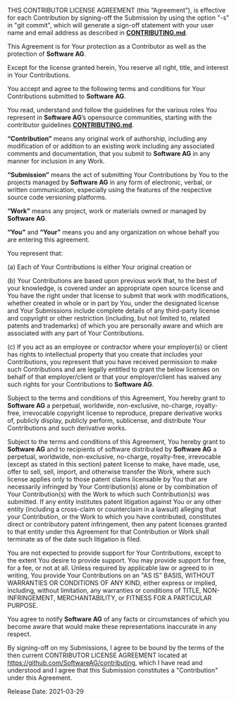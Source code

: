 THIS CONTRIBUTOR LICENSE AGREEMENT (this “Agreement”), is effective for each Contribution by signing-off the Submission by using  the option "-s"  in "git commit", which will  generate a sign-off  statement with your user name and email address as described in [**CONTRIBUTING.md**](https://github.com/SoftwareAG/contributing/blob/main/CONTRIBUTING.md).
 
This Agreement is for Your protection as a Contributor as well as the protection of **Software AG**.
 
Except for the license granted herein, You reserve all right, title, and interest in Your Contributions.
 
You accept and agree to the following terms and conditions for Your Contributions submitted to **Software AG**.
 
You read, understand and follow the guidelines for the various roles You represent in **Software AG**’s opensource communities, starting with the contributor guidelines [**CONTRIBUTING.md**](https://github.com/SoftwareAG/contributing/blob/main/CONTRIBUTING.md).
 
**“Contribution”** means any original work of authorship, including any modification of or addition to an existing work including any associated comments and documentation, that you submit to **Software AG** in any manner for inclusion in any Work. 
 
**“Submission”** means the act of submitting Your Contributions by You to the projects managed by **Software AG** in any form of electronic, verbal, or written communication, especially using the features of the respective source code versioning platforms.
 
**“Work”** means any project, work or materials owned or managed by **Software AG**.
 
**“You”** and **“Your”** means you and any organization on whose behalf you are entering this agreement.
 
You represent that: 
 
(a) Each of Your Contributions is either Your original creation or  
 
(b) Your Contributions are based upon previous work that, to the best of your knowledge, is covered under an appropriate open source license and You have the right under that license to submit that work with modifications, whether created in whole or in part by You, under the designated license and Your Submissions include complete details of any third-party license and copyright or other restriction (including, but not limited to, related patents and trademarks) of which you are personally aware and which are associated with any part of Your Contributions.
 
(c) If you act as an employee or contractor where your employer(s) or client has rights to intellectual property that you create that includes your Contributions, you represent that you have received permission to make such Contributions and are legally entitled to grant the below licenses on behalf of that employer/client or that your employer/client has waived any such rights for your Contributions to **Software AG**.
 
Subject to the terms and conditions of this Agreement, You hereby grant to **Software AG** a perpetual, worldwide, non-exclusive, no-charge, royalty-free, irrevocable copyright license to reproduce, prepare derivative works of, publicly display, publicly perform, sublicense, and distribute Your Contributions and such derivative works.
 
Subject to the terms and conditions of this Agreement, You hereby grant to **Software AG** and to recipients of software distributed by **Software AG** a perpetual, worldwide, non-exclusive, no-charge, royalty-free, irrevocable (except as stated in this section) patent license to make, have made, use, offer to sell, sell, import, and otherwise transfer the Work, where such license applies only to those patent claims licensable by You that are necessarily infringed by Your Contribution(s) alone or by combination of Your Contribution(s) with the Work to which such Contribution(s) was submitted. If any entity institutes patent litigation against You or any other entity (including a cross-claim or counterclaim in a lawsuit) alleging that your Contribution, or the Work to which you have contributed, constitutes direct or contributory patent infringement, then any patent licenses granted to that entity under this Agreement for that Contribution or Work shall terminate as of the date such litigation is filed.
 
You are not expected to provide support for Your Contributions, except to the extent You desire to provide support. You may provide support for free, for a fee, or not at all. Unless required by applicable law or agreed to in writing, You provide Your Contributions on an "AS IS" BASIS, WITHOUT WARRANTIES OR CONDITIONS OF ANY KIND, either express or implied, including, without limitation, any warranties or conditions of TITLE, NON- INFRINGEMENT, MERCHANTABILITY, or FITNESS FOR A PARTICULAR PURPOSE.
 
You agree to notify **Software AG** of any facts or circumstances of which you become aware that would make these representations inaccurate in any respect.
 
By signing-off on my Submissions, I agree to be bound by the terms of the then current CONTRIBUTOR LICENSE AGREEMENT located at https://github.com/SoftwareAG/contributing, which I have read and understood and I agree that this Submission constitutes a "Contribution" under this Agreement.
 
Release Date: 2021-03-29
